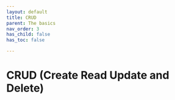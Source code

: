 ```yaml
---
layout: default
title: CRUD
parent: The basics
nav_order: 3
has_child: false
has_toc: false

---
```


# CRUD (Create Read Update and Delete)